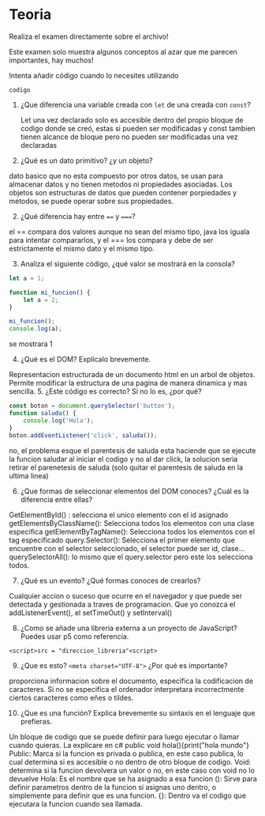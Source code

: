# Teoria

Realiza el examen directamente sobre el archivo!

Este examen solo muestra algunos conceptos al azar que me parecen importantes, hay muchos!

Intenta añadir código cuando lo necesites utilizando

```lenguaje
codigo
```

1. ¿Que diferencia una variable creada con `let` de una creada con `const`?

    Let una vez declarado solo es accesible dentro del propio bloque de codigo donde se creó, estas si pueden ser modificadas y const tambien tienen alcance de bloque pero no pueden ser modificadas una vez declaradas
    
2. ¿Qué es un dato primitivo? ¿y un objeto?

 dato basico que no esta compuesto por otros datos, se usan para almacenar datos y no tienen metodos ni propiedades asociadas. Los objetos son estructuras de datos que pueden contener porpiedades y metodos, se puede operar sobre sus propiedades.
 
2. ¿Qué diferencia hay entre `==` y `===`?

el == compara dos valores aunque no sean del mismo tipo, java los iguala para intentar compararlos, y el === los compara y debe de ser estrictamente el mismo dato y el mismo tipo.

3. Analiza el siguiente código, ¿qué valor se mostrará en la consola?
```js
let a = 1;

function mi_funcion() {
    let a = 2;
}

mi_funcion();
console.log(a);
```
se mostrara 1

4. ¿Qué es el DOM? Explícalo brevemente.

 Representacion estructurada de un documento html en un arbol de objetos. Permite modificar la estructura de una pagina de manera dinamica y mas sencilla.
5. ¿Este código es correcto? Si no lo es, ¿por qué?

```js
const boton = document.querySelector('button');
function saluda() {
    console.log('Hola');
}
boton.addEventListener('click', saluda());
```
no, el problema esque el parentesis de saluda esta haciende que se ejecute la funcion saludar al iniciar el codigo y no al dar click, la solucion seria retirar el parenetesis de saluda
(solo quitar el parentesis de saluda en la ultima linea)

6. ¿Que formas de seleccionar elementos del DOM conoces? ¿Cuál es la diferencia entre ellas?

 GetElementById() : selecciona el unico elemento con el id asignado
 getElementsByClassName(): Selecciona todos los elementos con una clase especifica
 getElementByTagName(): Selecciona todos los elementos con el tag especificado
 query.Selector(): Selecciona el primer elemento que encuentre con el selector seleccionado, el selector puede ser id, clase...
 querySelectorAll(): lo mismo que el query.selector pero este los selecciona todos.
 
7. ¿Qué es un evento? ¿Qué formas conoces de crearlos?

 Cualquier accion o suceso que ocurre en el navegador y que puede ser detectada y gestionada a traves de programacion. Que yo conozca el addListenerEvent(), el setTimeOut() y setInterval()
 
8. ¿Como se añade una libreria externa a un proyecto de JavaScript? Puedes usar p5 como referencia.
```
<script>src = "direccion_libreria"<script>
```

9. ¿Que es esto? `<meta charset="UTF-8">` ¿Por qué es importante?

proporciona informacion sobre el documento, especifica la codificacion de caracteres. Si no se especifica el ordenador interpretara incorrectmente ciertos caracteres como eñes o tildes.

10. ¿Que es una función? Explica brevemente su sintaxis en el lenguaje que prefieras.

Un bloque de codigo que se puede definir para luego ejecutar o llamar cuando quieras.
La explicare en c#
public void hola(){print("hola mundo"}
Public: Marca si la funcion es privada o publica, en este caso publica, lo cual determina si es accesible o no dentro de otro bloque de codigo.
Void: determina si la funcion devolvera un valor o no, en este caso con void no lo devuelve
Hola: Es el nombre que se ha asignado a esa funcion
(): Sirve para definir parametros dentro de la funcion si asignas uno dentro, o simplemente para definir que es una funcion.
{}: Dentro va el codigo que ejecutara la funcion cuando sea llamada.
